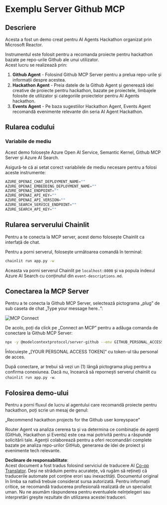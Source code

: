 <!--
CO_OP_TRANSLATOR_METADATA:
{
  "original_hash": "9bf0395cbc541ce8db2a9699c8678dfc",
  "translation_date": "2025-07-12T14:24:40+00:00",
  "source_file": "11-mcp/code_samples/github-mcp/README.md",
  "language_code": "ro"
}
-->
# Exemplu Server Github MCP

## Descriere

Acesta a fost un demo creat pentru AI Agents Hackathon organizat prin Microsoft Reactor.

Instrumentul este folosit pentru a recomanda proiecte pentru hackathon bazate pe repo-urile Github ale unui utilizator.  
Acest lucru se realizează prin:

1. **Github Agent** - Folosind Github MCP Server pentru a prelua repo-urile și informații despre acestea.  
2. **Hackathon Agent** - Preia datele de la Github Agent și generează idei creative de proiecte pentru hackathon, bazate pe proiectele, limbajele folosite de utilizator și categoriile proiectelor pentru AI Agents hackathon.  
3. **Events Agent** - Pe baza sugestiilor Hackathon Agent, Events Agent recomandă evenimente relevante din seria AI Agent Hackathon.  

## Rularea codului

### Variabile de mediu

Acest demo folosește Azure Open AI Service, Semantic Kernel, Github MCP Server și Azure AI Search.

Asigură-te că ai setat corect variabilele de mediu necesare pentru a folosi aceste instrumente:

```python
AZURE_OPENAI_CHAT_DEPLOYMENT_NAME=""
AZURE_OPENAI_EMBEDDING_DEPLOYMENT_NAME=""
AZURE_OPENAI_ENDPOINT=""
AZURE_OPENAI_API_KEY=""
AZURE_OPENAI_API_VERSION=""
AZURE_SEARCH_SERVICE_ENDPOINT=""
AZURE_SEARCH_API_KEY=""
```

## Rularea serverului Chainlit

Pentru a te conecta la MCP server, acest demo folosește Chainlit ca interfață de chat.

Pentru a porni serverul, folosește următoarea comandă în terminal:

```bash
chainlit run app.py -w
```

Aceasta va porni serverul Chainlit pe `localhost:8000` și va popula indexul Azure AI Search cu conținutul din `event-descriptions.md`.

## Conectarea la MCP Server

Pentru a te conecta la Github MCP Server, selectează pictograma „plug” de sub caseta de chat „Type your message here..”:

![MCP Connect](../../../../../translated_images/mcp-chainlit-1.9154745f51c1f0437829df7624bff2f6268272f964f260fae8c7134d54e00f50.ro.png)

De acolo, poți da click pe „Connect an MCP” pentru a adăuga comanda de conectare la Github MCP Server:

```bash
npx -y @modelcontextprotocol/server-github --env GITHUB_PERSONAL_ACCESS_TOKEN=[YOUR PERSONAL ACCESS TOKEN]
```

Înlocuiește „[YOUR PERSONAL ACCESS TOKEN]” cu token-ul tău personal de acces.

După conectare, ar trebui să vezi un (1) lângă pictograma plug pentru a confirma conexiunea. Dacă nu, încearcă să repornești serverul chainlit cu `chainlit run app.py -w`.

## Folosirea demo-ului

Pentru a porni fluxul de lucru al agentului care recomandă proiecte pentru hackathon, poți scrie un mesaj de genul:

„Recommend hackathon projects for the Github user koreyspace”

Router Agent va analiza cererea ta și va determina ce combinație de agenți (GitHub, Hackathon și Events) este cea mai potrivită pentru a răspunde solicitării tale. Agenții colaborează pentru a oferi recomandări complete bazate pe analiza repo-urilor GitHub, generarea de idei de proiect și evenimente tech relevante.

**Declinare de responsabilitate**:  
Acest document a fost tradus folosind serviciul de traducere AI [Co-op Translator](https://github.com/Azure/co-op-translator). Deși ne străduim pentru acuratețe, vă rugăm să rețineți că traducerile automate pot conține erori sau inexactități. Documentul original în limba sa nativă trebuie considerat sursa autorizată. Pentru informații critice, se recomandă traducerea profesională realizată de un specialist uman. Nu ne asumăm răspunderea pentru eventualele neînțelegeri sau interpretări greșite rezultate din utilizarea acestei traduceri.